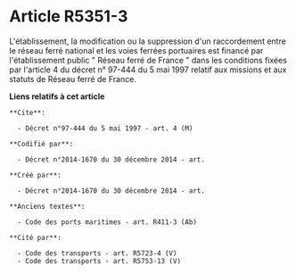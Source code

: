 # Article R5351-3

L'établissement, la modification ou la suppression d'un raccordement entre le réseau ferré national et les voies ferrées
portuaires est financé par l'établissement public " Réseau ferré de France " dans les conditions fixées par l'article 4 du
décret n° 97-444 du 5 mai 1997 relatif aux missions et aux statuts de Réseau ferré de France.

**Liens relatifs à cet article**

	**Cite**:

	  - Décret n°97-444 du 5 mai 1997 - art. 4 (M)

	**Codifié par**:

	  - Décret n°2014-1670 du 30 décembre 2014 - art.

	**Créé par**:

	  - Décret n°2014-1670 du 30 décembre 2014 - art.

	**Anciens textes**:

	  - Code des ports maritimes - art. R411-3 (Ab)

	**Cité par**:

	  - Code des transports - art. R5723-4 (V)
	  - Code des transports - art. R5753-13 (V)
